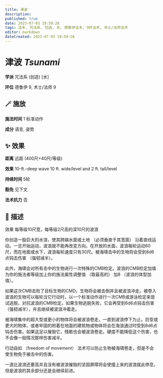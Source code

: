 ```yaml
---
title: 津波
description: 
published: true
date: 2023-07-03 19:59:28
tags: 法术, 咒法系, 创造, 水, 德鲁伊法术, 9环法术, 术士/法师法术
editor: markdown
dateCreated: 2023-07-03 19:59:28
---
```


# **津波** *Tsunami*

**学派** 咒法系 (创造) \[水\] 

**环位** 德鲁伊 9, 术士/法师 9

## 🪄 施放

**施法时间** 1 标准动作

**成分** 语言, 姿势

## ✨ 效果  

**距离** 远距 (400尺+40尺/等级) 

**效果** 10-ft.-deep wave 10 ft. wide/level and 2 ft. tall/level 

**持续时间** 5轮 

**豁免** 见下文

**法术抗力** 否

## 📖 描述

效果              每等级10尺宽，每等级2尺高的深10尺的波浪

你创造一股巨大的水浪，使其跨越水面或土地 （必须垂直于其宽面） 沿着直线运动。一旦开始运动，波浪就不能再改变方向。在开放的水面，波浪每轮运动60尺，而在地面或水下，波浪每轮速度只有30尺。被海啸击中的生物将会受到8d6点钝击伤害 （强韧减半）。

此外，海啸会对所有击中的生物进行一次特殊的CMB检定。波浪的CMB检定加值为你的施法者等级加上你的施法属性调整值 （取最高的） 加8 （波浪的体型加值）。

如果这次CMB击败了目标生物的CMD，生物将会被击倒并且被波浪冲走。被卷入波浪的生物可以每轮当它行动时，以一个标准动作进行一次CMB或游泳检定来尝试逃脱，对抗波浪的CMB检定。如果生物逃脱失败，它会再受到6d6点钝击伤害 （强韧减半），并且继续被波浪冲着走。

被海啸集中的超大型或更小的物体将会被波浪卷走，一直到波浪停下为止。巨型或更大的物体，或者牢固的附着在地面的建筑物或物体将会在海浪通过时受到8d6点钝击伤害。如果这足以摧毁它，残骸也会被波浪卷走。硬度不能降低这个伤害，也不会像一般情况那样伤害减半。

行动自如 （freedom of movement） 法术可以防止生物被海啸卷走，但是不会使生物免于被击中的伤害。

一道比波浪还要高并且没有被波浪摧毁的坚固屏障将会使撞上来的波浪就此停息，但是波浪的其余部分还是会继续前进。
    